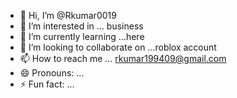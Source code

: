 - 👋 Hi, I’m @Rkumar0019
- 👀 I’m interested in ... business 
- 🌱 I’m currently learning ...here
- 💞️ I’m looking to collaborate on ...roblox account 
- 📫 How to reach me ... rkumar199409@gmail.com
- 😄 Pronouns: ...
- ⚡ Fun fact: ...

<!---
Rkumar0019/Rkumar0019 is a ✨ special ✨ repository because its `README.md` (this file) appears on your GitHub profile.
You can click the Preview link to take a look at your changes.
--->
